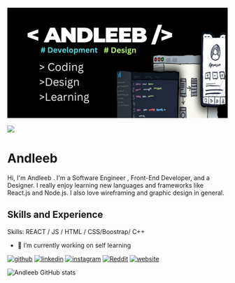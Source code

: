

![Development and design](https://github.com/andleeb4898/andleeb4898/blob/main/banner.png)

<a href="https://u8views.com/github/andleeb4898"><img src="https://u8views.com/api/v1/github/profiles/121122849/views/day-week-month-total-count.svg"></a>


# Andleeb


Hi, I'm Andleeb . I'm a Software Engineer , Front-End Developer, and a Designer. I really enjoy learning new languages and frameworks like React.js and Node.js. I also love wireframing and graphic design in general.




## Skills and Experience

Skills:  REACT / JS / HTML / CSS/Boostrap/ C++

- 🔭 I’m currently working on self learning 


[<img src='https://cdn.jsdelivr.net/npm/simple-icons@3.0.1/icons/github.svg' alt='github' height='40'>](https://github.com/andleeb4898)  [<img src='https://cdn.jsdelivr.net/npm/simple-icons@3.0.1/icons/linkedin.svg' alt='linkedin' height='40'>](https://www.linkedin.com/in/https://linkedin.com/in/andleeeb-ishfaq-859a00237/)  [<img src='https://cdn.jsdelivr.net/npm/simple-icons@3.0.1/icons/instagram.svg' alt='instagram' height='40'>](https://www.instagram.com/Graphic.hic/)  [<img src='https://cdn.jsdelivr.net/npm/simple-icons@3.0.1/icons/reddit.svg' alt='Reddit' height='40'>](https://www.reddit.com/user/https://www.reddit.com/user/Past-Clue-6341/?utm_source=share&utm_medium=web3x&utm_name=web3xcss&utm_term=1&utm_content=share_button)  [<img src='https://cdn.jsdelivr.net/npm/simple-icons@3.0.1/icons/icloud.svg' alt='website' height='40'>](https://andleeb4898.github.io/andleebishfaq-portfolio/) 








 ![Andleeb  GitHub stats](https://github-readme-stats.vercel.app/api?username=andleeb4898&theme=dark&show_icons=true)






